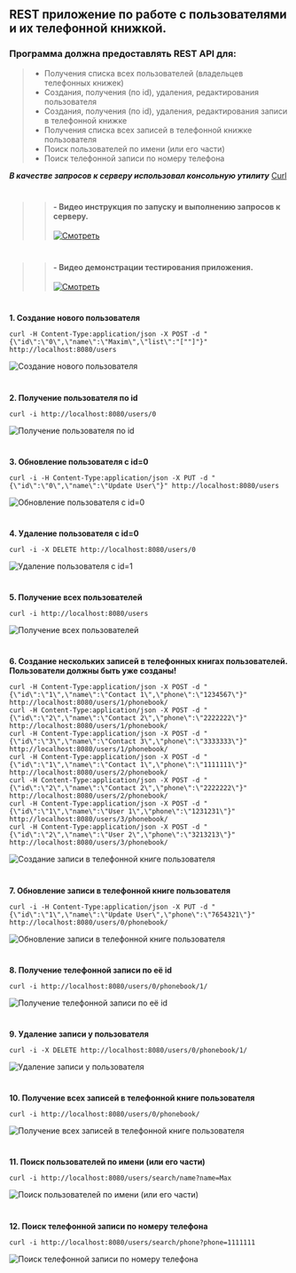 ## REST приложение по работе с пользователями и их телефонной книжкой.
### Программа должна предоставлять REST API для:
> * Получения списка всех пользователей (владельцев телефонных книжек)
> * Создания, получения (по id), удаления, редактирования пользователя
> * Создания, получения (по id), удаления, редактирования записи в телефонной книжке
> * Получения списка всех записей в телефонной книжке пользователя
> * Поиск пользователей по имени (или его части)
> * Поиск телефонной записи по номеру телефона

***В качестве запросов к серверу использовал консольную утилиту*** [Curl](https://curl.haxx.se/download.html)
#
> > #### - Видео инструкция по запуску и выполнению запросов к серверу.
> > [![Смотреть](https://upload.wikimedia.org/wikipedia/commons/thumb/3/3f/YOUTUBE--SOCIAL-PLAY.png/320px-YOUTUBE--SOCIAL-PLAY.png)](https://youtu.be/94vm2lKswKo)
> > 
#
> > #### - Видео демонстрации тестирования приложения.
> > [![Смотреть](https://upload.wikimedia.org/wikipedia/commons/thumb/3/3f/YOUTUBE--SOCIAL-PLAY.png/320px-YOUTUBE--SOCIAL-PLAY.png)](https://youtu.be/D6EWK6dAcCU)

#
**1. Создание нового пользователя** 
```
curl -H Content-Type:application/json -X POST -d "{\"id\":\"0\",\"name\":\"Maxim\",\"list\":"[""]"}" http://localhost:8080/users
```
![Создание нового пользователя](images/1.jpg)
#

**2. Получение пользователя по id** 
```
curl -i http://localhost:8080/users/0
```
![Получение пользователя по id](images/2.jpg)
#

**3. Обновление пользователя с id=0** 
```
curl -i -H Content-Type:application/json -X PUT -d "{\"id\":\"0\",\"name\":\"Update User\"}" http://localhost:8080/users
```
![Обновление пользователя с id=0](images/3.jpg)
#

**4. Удаление пользователя с id=0** 
```
curl -i -X DELETE http://localhost:8080/users/0
```
![Удаление пользователя с id=1](images/4.jpg)
#

**5. Получение всех пользователей**
```
curl -i http://localhost:8080/users
```
![Получение всех пользователей](images/5.jpg)
#

**6. Создание нескольких записей в телефонных книгах пользователей. Пользователи должны быть уже созданы!**
```
curl -H Content-Type:application/json -X POST -d "{\"id\":\"1\",\"name\":\"Contact 1\",\"phone\":\"1234567\"}" http://localhost:8080/users/1/phonebook/
curl -H Content-Type:application/json -X POST -d "{\"id\":\"2\",\"name\":\"Contact 2\",\"phone\":\"2222222\"}" http://localhost:8080/users/1/phonebook/
curl -H Content-Type:application/json -X POST -d "{\"id\":\"3\",\"name\":\"Contact 3\",\"phone\":\"3333333\"}" http://localhost:8080/users/1/phonebook/
curl -H Content-Type:application/json -X POST -d "{\"id\":\"1\",\"name\":\"Contact 1\",\"phone\":\"1111111\"}" http://localhost:8080/users/2/phonebook/
curl -H Content-Type:application/json -X POST -d "{\"id\":\"2\",\"name\":\"Contact 2\",\"phone\":\"2222222\"}" http://localhost:8080/users/2/phonebook/
curl -H Content-Type:application/json -X POST -d "{\"id\":\"1\",\"name\":\"User 1\",\"phone\":\"1231231\"}" http://localhost:8080/users/3/phonebook/
curl -H Content-Type:application/json -X POST -d "{\"id\":\"2\",\"name\":\"User 2\",\"phone\":\"3213213\"}" http://localhost:8080/users/3/phonebook/
```
![Создание записи в телефонной книге пользователя](images/6.jpg)
#

**7. Обновление записи в телефонной книге пользователя**
```
curl -i -H Content-Type:application/json -X PUT -d "{\"id\":\"1\",\"name\":\"Update User\",\"phone\":\"7654321\"}" http://localhost:8080/users/0/phonebook/
```
![Обновление записи в телефонной книге пользователя](images/7.jpg)
#


**8. Получение телефонной записи по её id**
```
curl -i http://localhost:8080/users/0/phonebook/1/
```
![Получение телефонной записи по её id](images/8.jpg)
#

**9. Удаление записи у пользователя**
```
curl -i -X DELETE http://localhost:8080/users/0/phonebook/1/
```
![Удаление записи у пользователя](images/9.jpg)
#


**10. Получение всех записей в телефонной книге пользователя**
```
curl -i http://localhost:8080/users/0/phonebook/
```
![Получение всех записей в телефонной книге пользователя](images/10.jpg)
#

**11. Поиск пользователей по имени (или его части)**
```
curl -i http://localhost:8080/users/search/name?name=Max
```
![Поиск пользователей по имени (или его части)](images/11.jpg)
#

**12. Поиск телефонной записи по номеру телефона**
```
curl -i http://localhost:8080/users/search/phone?phone=1111111
```
![Поиск телефонной записи по номеру телефона](images/12.jpg)
#
